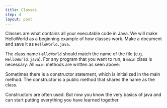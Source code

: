 ```yaml
---
title: Classes
step: 4
layout: post
---
```


Classes are what contains all your executable code in Java. We will make HelloWorld as a beginning example of how
classes work. Make a document and save it as `HelloWorld.java`.

<script src="https://gist.github.com/MrMepper/c7dfb1cb45d2aa9f7b7d.js"></script>

The class name `HelloWorld` should match the name of the file (e.g. `HelloWorld.java`). For any program that you want to 
run, a `main` class is necessary. All `main` methods are written as seen above:

<script src="https://gist.github.com/MrMepper/4a267ac6978a1d3864e4.js"></script>

Sometimes there is a constructor statement, which is initialized in the main method. The constructor is a public method that
shares the name as the class.

<script src="https://gist.github.com/MrMepper/378e1b7d5d4944a58a48.js"></script>

Constructors are often used. But now you know the very basics of java and can start putting everything you have learned together.
